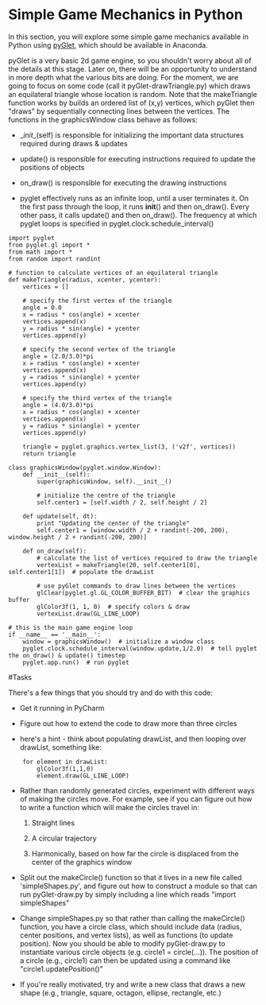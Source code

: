 # Simple Game Mechanics in Python

In this section, you will explore some simple game mechanics available in Python using [pyGlet](https://bitbucket.org/pyglet/pyglet/wiki/Home), which should be available in Anaconda.

pyGlet is a very basic 2d game engine, so you shouldn't worry about all of the details at this stage. Later on, there will be an opportunity to understand in more depth what the various bits are doing. For the moment, we are going to focus on some code (call it pyGlet-drawTriangle.py) which draws an equilateral triangle whose location is random. Note that the makeTriangle function works by builds an ordered list of (x,y) vertices, which pyGlet then "draws" by sequentially connecting lines between the vertices. The functions in the graphicsWindow class behave as follows:

* \__init__(self) is responsible for initializing the important data structures required during draws & updates

* update() is responsible for executing instructions required to update the positions of objects

* on_draw() is responsible for executing the drawing instructions
 
* pyglet effectively runs as an infinite loop, until a user terminates it. On the first pass through the loop, it runs __init__() and then on_draw(). Every other pass, it calls update() and then on_draw(). The frequency at which pyglet loops is specified in pyglet.clock.schedule_interval()
 
```
import pyglet
from pyglet.gl import *
from math import *
from random import randint

# function to calculate vertices of an equilateral triangle
def makeTriangle(radius, xcenter, ycenter):
    vertices = []
    
    # specify the first vertex of the triangle
    angle = 0.0
    x = radius * cos(angle) + xcenter
    vertices.append(x)
    y = radius * sin(angle) + ycenter
    vertices.append(y)

    # specify the second vertex of the triangle
    angle = (2.0/3.0)*pi
    x = radius * cos(angle) + xcenter
    vertices.append(x)
    y = radius * sin(angle) + ycenter
    vertices.append(y)

    # specify the third vertex of the triangle
    angle = (4.0/3.0)*pi
    x = radius * cos(angle) + xcenter
    vertices.append(x)
    y = radius * sin(angle) + ycenter
    vertices.append(y)

    triangle = pyglet.graphics.vertex_list(3, ('v2f', vertices))
    return triangle

class graphicsWindow(pyglet.window.Window):
    def __init__(self):
        super(graphicsWindow, self).__init__()
        
        # initialize the centre of the triangle
        self.center1 = [self.width / 2, self.height / 2]

    def update(self, dt):
        print "Updating the center of the triangle"
        self.center1 = [window.width / 2 + randint(-200, 200), window.height / 2 + randint(-200, 200)]

    def on_draw(self):
        # calculate the list of vertices required to draw the triangle
        vertexList = makeTriangle(20, self.center1[0], self.center1[1])  # populate the drawList

        # use pyGlet commands to draw lines between the vertices
        glClear(pyglet.gl.GL_COLOR_BUFFER_BIT)  # clear the graphics buffer
        glColor3f(1, 1, 0)  # specify colors & draw
        vertexList.draw(GL_LINE_LOOP)

# this is the main game engine loop
if __name__ == '__main__':
    window = graphicsWindow()  # initialize a window class
    pyglet.clock.schedule_interval(window.update,1/2.0)  # tell pyglet the on_draw() & update() timestep
    pyglet.app.run()  # run pyglet
```


#Tasks

There's a few things that you should try and do with this code:

* Get it running in PyCharm

* Figure out how to extend the code to draw more than three circles
* 
    here's a hint - think about populating drawList, and then looping over drawList, something like:
```
    for element in drawList:
        glColor3f(1,1,0)
        element.draw(GL_LINE_LOOP)
```
* Rather than randomly generated circles, experiment with different ways of making the circles move. For example, see if you can figure out how to write a function which will make the circles travel in:

    1. Straight lines
    
    2. A circular trajectory
    
    3. Harmonically, based on how far the circle is displaced from the center of the graphics window
    
*  Split out the makeCircle() function so that it lives in a new file called 'simpleShapes.py', and figure out how to construct a module so that can run pyGlet-draw.py by simply including a line which reads "import simpleShapes" 

* Change simpleShapes.py so that rather than calling the makeCircle() function, you have a circle class, which should include data (radius, center positions, and vertex lists), as well as functions (to update position). Now you should be able to modify pyGlet-draw.py to instantiate various circle objects (e.g. circle1 = circle(...)). The position of a circle (e.g., circle1) can then be updated using a command like "circle1.updatePosition()"
 
* If you're really motivated, try and write a new class that draws a new shape (e.g., triangle, square, octagon, ellipse, rectangle, etc.)

